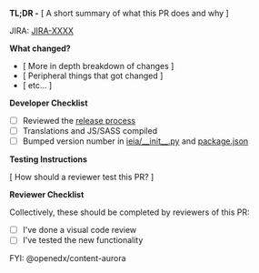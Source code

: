 **TL;DR -** [ A short summary of what this PR does and why ]

JIRA: [JIRA-XXXX](https://openedx.atlassian.net/browse/JIRA-XXXX)

**What changed?**

- [ More in depth breakdown of changes ]
- [ Peripheral things that got changed ]
- [ etc... ]

**Developer Checklist**

- [ ] Reviewed the [release process](https://github.com/openedx/edx-ora2/blob/master/.github/release_process.md)
- [ ] Translations and JS/SASS compiled
- [ ] Bumped version number in [ieia/\_\_init\_\_.py](https://github.com/openedx/edx-ora2/blob/master/ieia/__init__.py#L4) and [package.json](https://github.com/openedx/edx-ora2/blob/master/package.json#L3)

**Testing Instructions**

[ How should a reviewer test this PR? ]

**Reviewer Checklist**

Collectively, these should be completed by reviewers of this PR:

- [ ] I've done a visual code review
- [ ] I've tested the new functionality

FYI: @openedx/content-aurora
